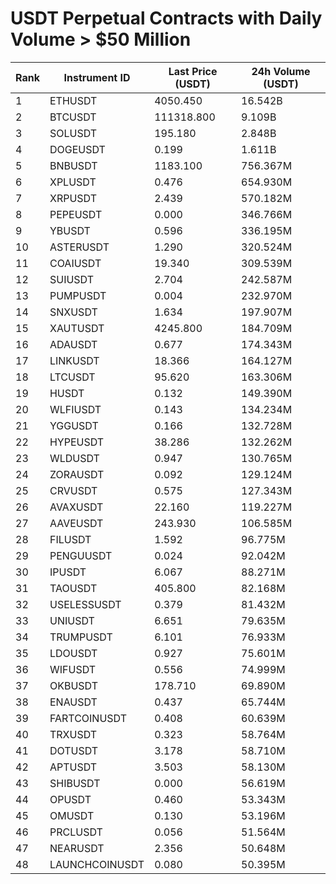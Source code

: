 # USDT Perpetual Contracts with Daily Volume > $50 Million

| Rank | Instrument ID | Last Price (USDT) | 24h Volume (USDT) |
|------|---------------|-------------------|-------------------|
| 1 | ETHUSDT | 4050.450 | 16.542B |
| 2 | BTCUSDT | 111318.800 | 9.109B |
| 3 | SOLUSDT | 195.180 | 2.848B |
| 4 | DOGEUSDT | 0.199 | 1.611B |
| 5 | BNBUSDT | 1183.100 | 756.367M |
| 6 | XPLUSDT | 0.476 | 654.930M |
| 7 | XRPUSDT | 2.439 | 570.182M |
| 8 | PEPEUSDT | 0.000 | 346.766M |
| 9 | YBUSDT | 0.596 | 336.195M |
| 10 | ASTERUSDT | 1.290 | 320.524M |
| 11 | COAIUSDT | 19.340 | 309.539M |
| 12 | SUIUSDT | 2.704 | 242.587M |
| 13 | PUMPUSDT | 0.004 | 232.970M |
| 14 | SNXUSDT | 1.634 | 197.907M |
| 15 | XAUTUSDT | 4245.800 | 184.709M |
| 16 | ADAUSDT | 0.677 | 174.343M |
| 17 | LINKUSDT | 18.366 | 164.127M |
| 18 | LTCUSDT | 95.620 | 163.306M |
| 19 | HUSDT | 0.132 | 149.390M |
| 20 | WLFIUSDT | 0.143 | 134.234M |
| 21 | YGGUSDT | 0.166 | 132.728M |
| 22 | HYPEUSDT | 38.286 | 132.262M |
| 23 | WLDUSDT | 0.947 | 130.765M |
| 24 | ZORAUSDT | 0.092 | 129.124M |
| 25 | CRVUSDT | 0.575 | 127.343M |
| 26 | AVAXUSDT | 22.160 | 119.227M |
| 27 | AAVEUSDT | 243.930 | 106.585M |
| 28 | FILUSDT | 1.592 | 96.775M |
| 29 | PENGUUSDT | 0.024 | 92.042M |
| 30 | IPUSDT | 6.067 | 88.271M |
| 31 | TAOUSDT | 405.800 | 82.168M |
| 32 | USELESSUSDT | 0.379 | 81.432M |
| 33 | UNIUSDT | 6.651 | 79.635M |
| 34 | TRUMPUSDT | 6.101 | 76.933M |
| 35 | LDOUSDT | 0.927 | 75.601M |
| 36 | WIFUSDT | 0.556 | 74.999M |
| 37 | OKBUSDT | 178.710 | 69.890M |
| 38 | ENAUSDT | 0.437 | 65.744M |
| 39 | FARTCOINUSDT | 0.408 | 60.639M |
| 40 | TRXUSDT | 0.323 | 58.764M |
| 41 | DOTUSDT | 3.178 | 58.710M |
| 42 | APTUSDT | 3.503 | 58.130M |
| 43 | SHIBUSDT | 0.000 | 56.619M |
| 44 | OPUSDT | 0.460 | 53.343M |
| 45 | OMUSDT | 0.130 | 53.196M |
| 46 | PRCLUSDT | 0.056 | 51.564M |
| 47 | NEARUSDT | 2.356 | 50.648M |
| 48 | LAUNCHCOINUSDT | 0.080 | 50.395M |
